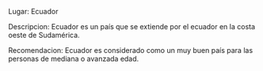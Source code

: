 Lugar: Ecuador

Descripcion:
Ecuador es un país que se extiende por el ecuador en la costa oeste de Sudamérica.

Recomendacion:
Ecuador es considerado como un muy buen país para las personas de mediana o avanzada edad.

